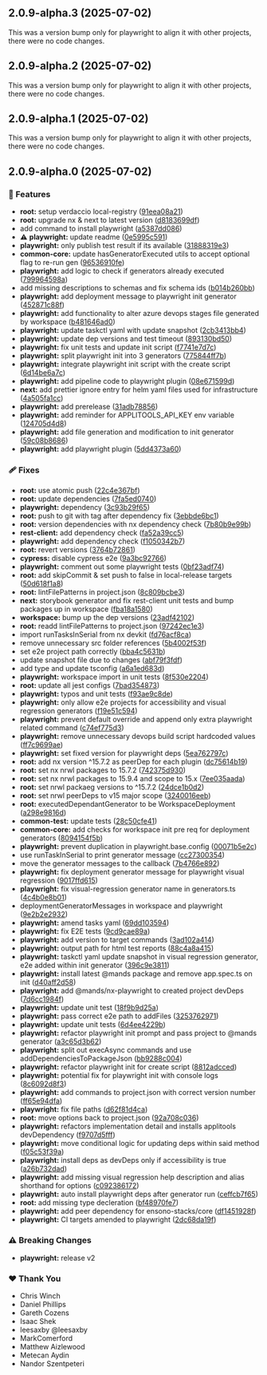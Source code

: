 ## 2.0.9-alpha.3 (2025-07-02)

This was a version bump only for playwright to align it with other projects, there were no code changes.

## 2.0.9-alpha.2 (2025-07-02)

This was a version bump only for playwright to align it with other projects, there were no code changes.

## 2.0.9-alpha.1 (2025-07-02)

This was a version bump only for playwright to align it with other projects, there were no code changes.

## 2.0.9-alpha.0 (2025-07-02)

### 🚀 Features

- **root:** setup verdaccio local-registry ([91eea08a21](https://github.com/Ensono/stacks-nx-plugins/commit/91eea08a21))
- **root:** upgrade nx & next to latest version ([d8183699df](https://github.com/Ensono/stacks-nx-plugins/commit/d8183699df))
- add command to install playwright ([a5387dd086](https://github.com/Ensono/stacks-nx-plugins/commit/a5387dd086))
- ⚠️  **playwright:** update readme ([0e5995c591](https://github.com/Ensono/stacks-nx-plugins/commit/0e5995c591))
- **playwright:** only publish test result if its available ([31888319e3](https://github.com/Ensono/stacks-nx-plugins/commit/31888319e3))
- **common-core:** update hasGeneratorExecuted utils to accept optional flag to re-run gen ([96536910fe](https://github.com/Ensono/stacks-nx-plugins/commit/96536910fe))
- **playwright:** add logic to check if generators already executed ([799964598a](https://github.com/Ensono/stacks-nx-plugins/commit/799964598a))
- add missing descriptions to schemas and fix schema ids ([b014b260bb](https://github.com/Ensono/stacks-nx-plugins/commit/b014b260bb))
- **playwright:** add deployment message to playwright init generator ([452871c88f](https://github.com/Ensono/stacks-nx-plugins/commit/452871c88f))
- **playwright:** add functionality to alter azure devops stages file generated by workspace ([b481646ad0](https://github.com/Ensono/stacks-nx-plugins/commit/b481646ad0))
- **playwright:** update taskctl yaml with update snapshot ([2cb3413bb4](https://github.com/Ensono/stacks-nx-plugins/commit/2cb3413bb4))
- **playwright:** update dep versions and test timeout ([893130bd50](https://github.com/Ensono/stacks-nx-plugins/commit/893130bd50))
- **playwright:** fix unit tests and update init script ([f7741e7d7c](https://github.com/Ensono/stacks-nx-plugins/commit/f7741e7d7c))
- **playwright:** split playwright init into 3 generators ([775844ff7b](https://github.com/Ensono/stacks-nx-plugins/commit/775844ff7b))
- **playwright:** integrate playwright init script with the create script ([6d14be6a7c](https://github.com/Ensono/stacks-nx-plugins/commit/6d14be6a7c))
- **playwright:** add pipeline code to playwright plugin ([08e671599d](https://github.com/Ensono/stacks-nx-plugins/commit/08e671599d))
- **next:** add prettier ignore entry for helm yaml files used for infrastructure ([4a505fa1cc](https://github.com/Ensono/stacks-nx-plugins/commit/4a505fa1cc))
- **playwright:** add prerelease ([31adb78856](https://github.com/Ensono/stacks-nx-plugins/commit/31adb78856))
- **playwright:** add reminder for APPLITOOLS_API_KEY env variable ([124705d4d8](https://github.com/Ensono/stacks-nx-plugins/commit/124705d4d8))
- **playwright:** add file generation and modification to init generator ([59c08b8686](https://github.com/Ensono/stacks-nx-plugins/commit/59c08b8686))
- **playwright:** add playwright plugin ([5dd4373a60](https://github.com/Ensono/stacks-nx-plugins/commit/5dd4373a60))

### 🩹 Fixes

- **root:** use atomic push ([22c4e367bf](https://github.com/Ensono/stacks-nx-plugins/commit/22c4e367bf))
- **root:** update dependencies ([7fa5ed0740](https://github.com/Ensono/stacks-nx-plugins/commit/7fa5ed0740))
- **playwright:** dependency ([3c93b29f65](https://github.com/Ensono/stacks-nx-plugins/commit/3c93b29f65))
- **root:** push to git with tag after dependency fix ([3ebbde6bc1](https://github.com/Ensono/stacks-nx-plugins/commit/3ebbde6bc1))
- **root:** version dependencies with nx dependency check ([7b80b9e99b](https://github.com/Ensono/stacks-nx-plugins/commit/7b80b9e99b))
- **rest-client:** add dependency check ([fa52a39cc5](https://github.com/Ensono/stacks-nx-plugins/commit/fa52a39cc5))
- **playwright:** add dependency check ([f1050342b7](https://github.com/Ensono/stacks-nx-plugins/commit/f1050342b7))
- **root:** revert versions ([3764b72861](https://github.com/Ensono/stacks-nx-plugins/commit/3764b72861))
- **cypress:** disable cypress e2e ([9a3bc92766](https://github.com/Ensono/stacks-nx-plugins/commit/9a3bc92766))
- **playwright:** comment out some playwright tests ([0bf23adf74](https://github.com/Ensono/stacks-nx-plugins/commit/0bf23adf74))
- **root:** add skipCommit & set push to false in local-release targets ([50d618f1a8](https://github.com/Ensono/stacks-nx-plugins/commit/50d618f1a8))
- **root:** lintFilePatterns in project.json ([8c809bcbe3](https://github.com/Ensono/stacks-nx-plugins/commit/8c809bcbe3))
- **next:** storybook generator and fix rest-client unit tests and bump packages up in workspace ([fba18a1580](https://github.com/Ensono/stacks-nx-plugins/commit/fba18a1580))
- **workspace:** bump up the dep versions ([23adf42102](https://github.com/Ensono/stacks-nx-plugins/commit/23adf42102))
- **root:** readd lintFilePatterns to project.json ([97242ec1e3](https://github.com/Ensono/stacks-nx-plugins/commit/97242ec1e3))
- import runTasksInSerial from nx devkit ([fd76acf8ca](https://github.com/Ensono/stacks-nx-plugins/commit/fd76acf8ca))
- remove unnecessary src folder references ([5b4002f53f](https://github.com/Ensono/stacks-nx-plugins/commit/5b4002f53f))
- set e2e project path correctly ([bba4c5631b](https://github.com/Ensono/stacks-nx-plugins/commit/bba4c5631b))
- update snapshot file due to changes ([abf79f3fdf](https://github.com/Ensono/stacks-nx-plugins/commit/abf79f3fdf))
- add type and update tsconfig ([a6a1ed683d](https://github.com/Ensono/stacks-nx-plugins/commit/a6a1ed683d))
- **playwright:** workspace import in unit tests ([8f530e2204](https://github.com/Ensono/stacks-nx-plugins/commit/8f530e2204))
- **root:** update all jest configs ([7bad354873](https://github.com/Ensono/stacks-nx-plugins/commit/7bad354873))
- **playwright:** typos and unit tests ([f93ae9c8de](https://github.com/Ensono/stacks-nx-plugins/commit/f93ae9c8de))
- **playwright:** only allow e2e projects for accessibility and visual regression generators ([f19e51c594](https://github.com/Ensono/stacks-nx-plugins/commit/f19e51c594))
- **playwright:** prevent default override and append only extra playwright related command ([c74ef775d3](https://github.com/Ensono/stacks-nx-plugins/commit/c74ef775d3))
- **playwright:** remove unnecessary devops build script hardcoded values ([ff7c9699ae](https://github.com/Ensono/stacks-nx-plugins/commit/ff7c9699ae))
- **playwright:** set fixed version for playwright deps ([5ea762797c](https://github.com/Ensono/stacks-nx-plugins/commit/5ea762797c))
- **root:** add nx version ^15.7.2 as peerDep for each plugin ([dc75614b19](https://github.com/Ensono/stacks-nx-plugins/commit/dc75614b19))
- **root:** set nx nrwl packages to 15.7.2 ([742375d930](https://github.com/Ensono/stacks-nx-plugins/commit/742375d930))
- **root:** set nx nrwl packages to 15.9.4 and scope to 15.x ([7ee035aada](https://github.com/Ensono/stacks-nx-plugins/commit/7ee035aada))
- **root:** set nrwl packaeg versions to ^15.7.2 ([24dce1b0d2](https://github.com/Ensono/stacks-nx-plugins/commit/24dce1b0d2))
- **root:** set nrwl peerDeps to v15 major scope ([3240016eeb](https://github.com/Ensono/stacks-nx-plugins/commit/3240016eeb))
- **root:** executedDependantGenerator to be WorkspaceDeployment ([a298e9816d](https://github.com/Ensono/stacks-nx-plugins/commit/a298e9816d))
- **common-test:** update tests ([28c50cfe41](https://github.com/Ensono/stacks-nx-plugins/commit/28c50cfe41))
- **common-core:** add checks for workspace init pre req for deployment generators ([8094154f5b](https://github.com/Ensono/stacks-nx-plugins/commit/8094154f5b))
- **playwright:** prevent duplication in playwright.base.config ([00071b5e2c](https://github.com/Ensono/stacks-nx-plugins/commit/00071b5e2c))
- use runTaskInSerial to print generator message ([cc27300354](https://github.com/Ensono/stacks-nx-plugins/commit/cc27300354))
- move the generator messages to the callback ([7b4766e892](https://github.com/Ensono/stacks-nx-plugins/commit/7b4766e892))
- **playwright:** fix deployment generator message for playwright visual regression ([9017ffd615](https://github.com/Ensono/stacks-nx-plugins/commit/9017ffd615))
- **playwright:** fix visual-regression generator name in generators.ts ([4c4b0e8b01](https://github.com/Ensono/stacks-nx-plugins/commit/4c4b0e8b01))
- deploymentGeneratorMessages in workspace and playwright ([9e2b2e2932](https://github.com/Ensono/stacks-nx-plugins/commit/9e2b2e2932))
- **playwright:** amend tasks yaml ([69dd103594](https://github.com/Ensono/stacks-nx-plugins/commit/69dd103594))
- **playwright:** fix E2E tests ([9cd9cae89a](https://github.com/Ensono/stacks-nx-plugins/commit/9cd9cae89a))
- **playwright:** add version to target commands ([3ad102a414](https://github.com/Ensono/stacks-nx-plugins/commit/3ad102a414))
- **playwright:** output path for html test reports ([88c4a8a415](https://github.com/Ensono/stacks-nx-plugins/commit/88c4a8a415))
- **playwright:** taskctl yaml update snapshot in visual regression generator, e2e added within init generator ([396c9e3811](https://github.com/Ensono/stacks-nx-plugins/commit/396c9e3811))
- **playwright:** install latest @mands package and remove app.spec.ts on init ([d40aff2d58](https://github.com/Ensono/stacks-nx-plugins/commit/d40aff2d58))
- **playwright:** add @mands/nx-playwright to created project devDeps ([7d6cc1984f](https://github.com/Ensono/stacks-nx-plugins/commit/7d6cc1984f))
- **playwright:** update unit test ([18f9b9d25a](https://github.com/Ensono/stacks-nx-plugins/commit/18f9b9d25a))
- **playwright:** pass correct e2e path to addFiles ([3253762971](https://github.com/Ensono/stacks-nx-plugins/commit/3253762971))
- **playwright:** update unit tests ([6d4ee4229b](https://github.com/Ensono/stacks-nx-plugins/commit/6d4ee4229b))
- **playwright:** refactor playwright init prompt and pass project to @mands generator ([a3c65d3b62](https://github.com/Ensono/stacks-nx-plugins/commit/a3c65d3b62))
- **playwright:** split out execAsync commands and use addDependenciesToPackageJson ([bb9288c004](https://github.com/Ensono/stacks-nx-plugins/commit/bb9288c004))
- **playwright:** refactor playwright init for create script ([8812adcced](https://github.com/Ensono/stacks-nx-plugins/commit/8812adcced))
- **playwright:** potential fix for playwright init with console logs ([8c6092d8f3](https://github.com/Ensono/stacks-nx-plugins/commit/8c6092d8f3))
- **playwright:** add commands to project.json with correct version number ([ff65e94dfa](https://github.com/Ensono/stacks-nx-plugins/commit/ff65e94dfa))
- **playwright:** fix file paths ([d62f81d4ca](https://github.com/Ensono/stacks-nx-plugins/commit/d62f81d4ca))
- **root:** move options back to project.json ([92a708c036](https://github.com/Ensono/stacks-nx-plugins/commit/92a708c036))
- **playwright:** refactors implementation detail and installs applitools devDependency ([f9707d5fff](https://github.com/Ensono/stacks-nx-plugins/commit/f9707d5fff))
- **playwright:** move conditional logic for updating deps within said method ([f05c53f39a](https://github.com/Ensono/stacks-nx-plugins/commit/f05c53f39a))
- **playwright:** install deps as devDeps only if accessibility is true ([a26b732dad](https://github.com/Ensono/stacks-nx-plugins/commit/a26b732dad))
- **playwright:** add missing visual regression help description and alias shorthand for options ([c092386172](https://github.com/Ensono/stacks-nx-plugins/commit/c092386172))
- **playwright:** auto install playwright deps after generator run ([ceffcb7f65](https://github.com/Ensono/stacks-nx-plugins/commit/ceffcb7f65))
- **root:** add missing type decleration ([bf48970fe7](https://github.com/Ensono/stacks-nx-plugins/commit/bf48970fe7))
- **playwright:** add peer dependency for ensono-stacks/core ([df1451928f](https://github.com/Ensono/stacks-nx-plugins/commit/df1451928f))
- **playwright:** CI targets amended to playwright ([2dc68da19f](https://github.com/Ensono/stacks-nx-plugins/commit/2dc68da19f))

### ⚠️  Breaking Changes

- **playwright:** release v2

### ❤️ Thank You

- Chris Winch
- Daniel Phillips
- Gareth Cozens
- Isaac Shek
- leesaxby @leesaxby
- MarkComerford
- Matthew Aizlewood
- Metecan Aydin
- Nandor Szentpeteri
